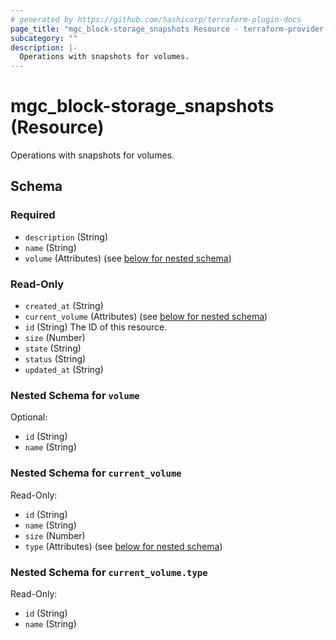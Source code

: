 ```yaml
---
# generated by https://github.com/hashicorp/terraform-plugin-docs
page_title: "mgc_block-storage_snapshots Resource - terraform-provider-mgc"
subcategory: ""
description: |-
  Operations with snapshots for volumes.
---
```


# mgc_block-storage_snapshots (Resource)

Operations with snapshots for volumes.



<!-- schema generated by tfplugindocs -->
## Schema

### Required

- `description` (String)
- `name` (String)
- `volume` (Attributes) (see [below for nested schema](#nestedatt--volume))

### Read-Only

- `created_at` (String)
- `current_volume` (Attributes) (see [below for nested schema](#nestedatt--current_volume))
- `id` (String) The ID of this resource.
- `size` (Number)
- `state` (String)
- `status` (String)
- `updated_at` (String)

<a id="nestedatt--volume"></a>
### Nested Schema for `volume`

Optional:

- `id` (String)
- `name` (String)


<a id="nestedatt--current_volume"></a>
### Nested Schema for `current_volume`

Read-Only:

- `id` (String)
- `name` (String)
- `size` (Number)
- `type` (Attributes) (see [below for nested schema](#nestedatt--current_volume--type))

<a id="nestedatt--current_volume--type"></a>
### Nested Schema for `current_volume.type`

Read-Only:

- `id` (String)
- `name` (String)
